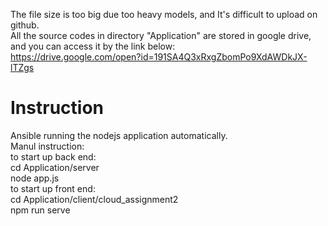 The file size is too big due too heavy models, and It's difficult to upload on github.<br>
All the source codes in directory "Application" are stored in google drive, and you can access it by the link below:<br>
 https://drive.google.com/open?id=191SA4Q3xRxgZbomPo9XdAWDkJX-lTZgs<br>
 <h1>Instruction</h1>
 Ansible running the nodejs application automatically.<br>
 Manul instruction:<br>
 to start up back end:<br>
 cd Application/server<br>
 node app.js<br>
 to start up front end:<br>
 cd Application/client/cloud_assignment2<br>
 npm run serve